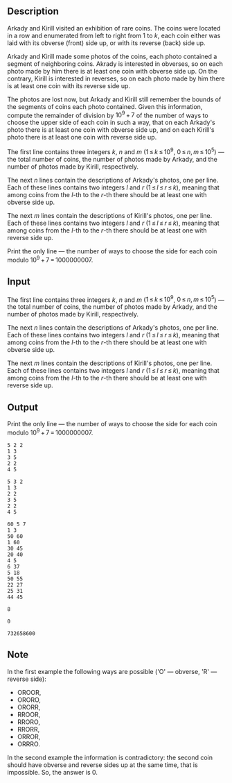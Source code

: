 ## Description

<div><p>Arkady and Kirill visited an exhibition of rare coins. The coins were located in a row and enumerated from left to right from <span class="tex-span">1</span> to <span class="tex-span"><i>k</i></span>, each coin either was laid with its obverse (front) side up, or with its reverse (back) side up.</p><p>Arkady and Kirill made some photos of the coins, each photo contained a segment of neighboring coins. Akrady is interested in obverses, so on each photo made by him there is at least one coin with obverse side up. On the contrary, Kirill is interested in reverses, so on each photo made by him there is at least one coin with its reverse side up.</p><p>The photos are lost now, but Arkady and Kirill still remember the bounds of the segments of coins each photo contained. Given this information, compute the remainder of division by <span class="tex-span">10<sup class="upper-index">9</sup> + 7</span> of the number of ways to choose the upper side of each coin in such a way, that on each Arkady's photo there is at least one coin with obverse side up, and on each Kirill's photo there is at least one coin with reverse side up.</p></div><div class="input-specification"><p>The first line contains three integers <span class="tex-span"><i>k</i></span>, <span class="tex-span"><i>n</i></span> and <span class="tex-span"><i>m</i></span> (<span class="tex-span">1 ≤ <i>k</i> ≤ 10<sup class="upper-index">9</sup></span>, <span class="tex-span">0 ≤ <i>n</i>, <i>m</i> ≤ 10<sup class="upper-index">5</sup></span>)&nbsp;— the total number of coins, the number of photos made by Arkady, and the number of photos made by Kirill, respectively.</p><p>The next <span class="tex-span"><i>n</i></span> lines contain the descriptions of Arkady's photos, one per line. Each of these lines contains two integers <span class="tex-span"><i>l</i></span> and <span class="tex-span"><i>r</i></span> (<span class="tex-span">1 ≤ <i>l</i> ≤ <i>r</i> ≤ <i>k</i></span>), meaning that among coins from the <span class="tex-span"><i>l</i></span>-th to the <span class="tex-span"><i>r</i></span>-th there should be at least one with obverse side up.</p><p>The next <span class="tex-span"><i>m</i></span> lines contain the descriptions of Kirill's photos, one per line. Each of these lines contains two integers <span class="tex-span"><i>l</i></span> and <span class="tex-span"><i>r</i></span> (<span class="tex-span">1 ≤ <i>l</i> ≤ <i>r</i> ≤ <i>k</i></span>), meaning that among coins from the <span class="tex-span"><i>l</i></span>-th to the <span class="tex-span"><i>r</i></span>-th there should be at least one with reverse side up.</p></div><div class="output-specification"><p>Print the only line&nbsp;— the number of ways to choose the side for each coin modulo <span class="tex-span">10<sup class="upper-index">9</sup> + 7 = 1000000007</span>.</p></div>

## Input

<p>The first line contains three integers <span class="tex-span"><i>k</i></span>, <span class="tex-span"><i>n</i></span> and <span class="tex-span"><i>m</i></span> (<span class="tex-span">1 ≤ <i>k</i> ≤ 10<sup class="upper-index">9</sup></span>, <span class="tex-span">0 ≤ <i>n</i>, <i>m</i> ≤ 10<sup class="upper-index">5</sup></span>)&nbsp;— the total number of coins, the number of photos made by Arkady, and the number of photos made by Kirill, respectively.</p><p>The next <span class="tex-span"><i>n</i></span> lines contain the descriptions of Arkady's photos, one per line. Each of these lines contains two integers <span class="tex-span"><i>l</i></span> and <span class="tex-span"><i>r</i></span> (<span class="tex-span">1 ≤ <i>l</i> ≤ <i>r</i> ≤ <i>k</i></span>), meaning that among coins from the <span class="tex-span"><i>l</i></span>-th to the <span class="tex-span"><i>r</i></span>-th there should be at least one with obverse side up.</p><p>The next <span class="tex-span"><i>m</i></span> lines contain the descriptions of Kirill's photos, one per line. Each of these lines contains two integers <span class="tex-span"><i>l</i></span> and <span class="tex-span"><i>r</i></span> (<span class="tex-span">1 ≤ <i>l</i> ≤ <i>r</i> ≤ <i>k</i></span>), meaning that among coins from the <span class="tex-span"><i>l</i></span>-th to the <span class="tex-span"><i>r</i></span>-th there should be at least one with reverse side up.</p>

## Output

<p>Print the only line&nbsp;— the number of ways to choose the side for each coin modulo <span class="tex-span">10<sup class="upper-index">9</sup> + 7 = 1000000007</span>.</p>





```input1
5 2 2
1 3
3 5
2 2
4 5

```




```input2
5 3 2
1 3
2 2
3 5
2 2
4 5

```




```input3
60 5 7
1 3
50 60
1 60
30 45
20 40
4 5
6 37
5 18
50 55
22 27
25 31
44 45

```




```output1
8

```




```output2
0

```




```output3
732658600

```



## Note

<p>In the first example the following ways are possible ('<span class="tex-font-style-tt">O</span>'&nbsp;— obverse, '<span class="tex-font-style-tt">R</span>'&nbsp;— reverse side): </p><ul> <li> <span class="tex-font-style-tt">OROOR</span>, </li><li> <span class="tex-font-style-tt">ORORO</span>, </li><li> <span class="tex-font-style-tt">ORORR</span>, </li><li> <span class="tex-font-style-tt">RROOR</span>, </li><li> <span class="tex-font-style-tt">RRORO</span>, </li><li> <span class="tex-font-style-tt">RRORR</span>, </li><li> <span class="tex-font-style-tt">ORROR</span>, </li><li> <span class="tex-font-style-tt">ORRRO</span>. </li></ul><p>In the second example the information is contradictory: the second coin should have obverse and reverse sides up at the same time, that is impossible. So, the answer is <span class="tex-span">0</span>.</p>
